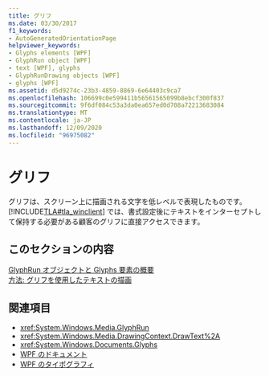 ```yaml
---
title: グリフ
ms.date: 03/30/2017
f1_keywords:
- AutoGeneratedOrientationPage
helpviewer_keywords:
- Glyphs elements [WPF]
- GlyphRun object [WPF]
- text [WPF], glyphs
- GlyphRunDrawing objects [WPF]
- glyphs [WPF]
ms.assetid: d5d9274c-23b3-4859-8869-6e64403c9ca7
ms.openlocfilehash: 106699c0e599411b56561565099b8ebcf300f837
ms.sourcegitcommit: 9f6df084c53a3da0ea657ed0d708a72213683084
ms.translationtype: MT
ms.contentlocale: ja-JP
ms.lasthandoff: 12/09/2020
ms.locfileid: "96975082"
---
```

# <a name="glyphs"></a>グリフ
グリフは、スクリーン上に描画される文字を低レベルで表現したものです。 [!INCLUDE[TLA#tla_winclient](../../../includes/tlasharptla-winclient-md.md)] では、書式設定後にテキストをインターセプトして保持する必要がある顧客のグリフに直接アクセスできます。  
  
## <a name="in-this-section"></a>このセクションの内容  
 [GlyphRun オブジェクトと Glyphs 要素の概要](introduction-to-the-glyphrun-object-and-glyphs-element.md)  
  [方法: グリフを使用したテキストの描画](draw-text-using-glyphs.md)  
  
## <a name="see-also"></a>関連項目

- <xref:System.Windows.Media.GlyphRun>
- <xref:System.Windows.Media.DrawingContext.DrawText%2A>
- <xref:System.Windows.Documents.Glyphs>
- [WPF のドキュメント](documents-in-wpf.md)
- [WPF のタイポグラフィ](typography-in-wpf.md)
